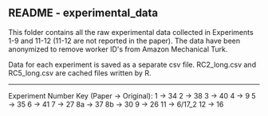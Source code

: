 README - experimental_data
---

This folder contains all the raw experimental data collected in Experiments 1-9 and 11-12 (11-12 are not reported in the paper). The data have been anonymized to remove worker ID's from Amazon Mechanical Turk. 

Data for each experiment is saved as a separate csv file. RC2_long.csv and RC5_long.csv are cached files written by R.


---

Experiment Number Key (Paper -> Original): 
1 -> 34
2 -> 38
3 -> 40
4 -> 9
5 -> 35
6 -> 41
7 -> 27
8a -> 37
8b -> 30
9 -> 26
11 -> 6/17_2
12 -> 16



